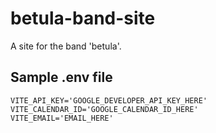 # betula-band-site
A site for the band 'betula'.

## Sample .env file
```
VITE_API_KEY='GOOGLE_DEVELOPER_API_KEY_HERE'
VITE_CALENDAR_ID='GOOGLE_CALENDAR_ID_HERE'
VITE_EMAIL='EMAIL_HERE'
```